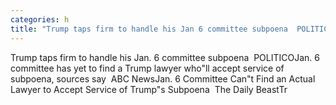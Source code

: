 ```yaml
---
categories: h
title: "Trump taps firm to handle his Jan 6 committee subpoena  POLITICO"
---
```

Trump taps firm to handle his Jan. 6 committee subpoena&nbsp;&nbsp;POLITICOJan. 6 committee has yet to find a Trump lawyer who"ll accept service of subpoena, sources say&nbsp;&nbsp;ABC NewsJan. 6 Committee Can"t Find an Actual Lawyer to Accept Service of Trump"s Subpoena&nbsp;&nbsp;The Daily BeastTr